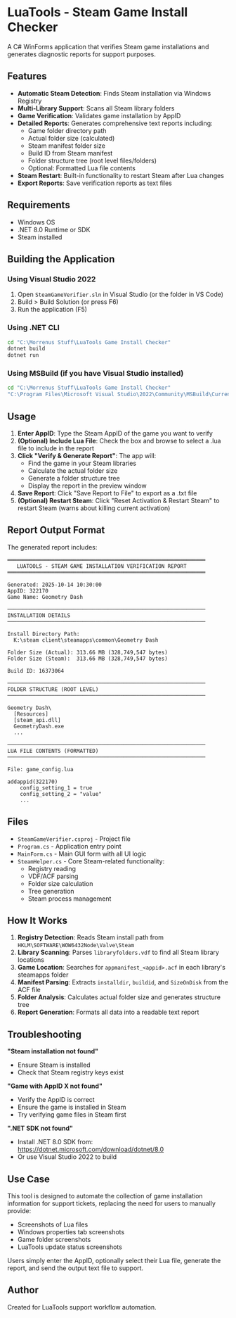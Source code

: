 # LuaTools - Steam Game Install Checker

A C# WinForms application that verifies Steam game installations and generates diagnostic reports for support purposes.

## Features

- **Automatic Steam Detection**: Finds Steam installation via Windows Registry
- **Multi-Library Support**: Scans all Steam library folders
- **Game Verification**: Validates game installation by AppID
- **Detailed Reports**: Generates comprehensive text reports including:
  - Game folder directory path
  - Actual folder size (calculated)
  - Steam manifest folder size
  - Build ID from Steam manifest
  - Folder structure tree (root level files/folders)
  - Optional: Formatted Lua file contents
- **Steam Restart**: Built-in functionality to restart Steam after Lua changes
- **Export Reports**: Save verification reports as text files

## Requirements

- Windows OS
- .NET 8.0 Runtime or SDK
- Steam installed

## Building the Application

### Using Visual Studio 2022
1. Open `SteamGameVerifier.sln` in Visual Studio (or the folder in VS Code)
2. Build > Build Solution (or press F6)
3. Run the application (F5)

### Using .NET CLI
```bash
cd "C:\Morrenus Stuff\LuaTools Game Install Checker"
dotnet build
dotnet run
```

### Using MSBuild (if you have Visual Studio installed)
```bash
cd "C:\Morrenus Stuff\LuaTools Game Install Checker"
"C:\Program Files\Microsoft Visual Studio\2022\Community\MSBuild\Current\Bin\MSBuild.exe" SteamGameVerifier.csproj
```

## Usage

1. **Enter AppID**: Type the Steam AppID of the game you want to verify
2. **(Optional) Include Lua File**: Check the box and browse to select a .lua file to include in the report
3. **Click "Verify & Generate Report"**: The app will:
   - Find the game in your Steam libraries
   - Calculate the actual folder size
   - Generate a folder structure tree
   - Display the report in the preview window
4. **Save Report**: Click "Save Report to File" to export as a .txt file
5. **(Optional) Restart Steam**: Click "Reset Activation & Restart Steam" to restart Steam (warns about killing current activation)

## Report Output Format

The generated report includes:

```
═══════════════════════════════════════════════════════════════
   LUATOOLS - STEAM GAME INSTALLATION VERIFICATION REPORT
═══════════════════════════════════════════════════════════════

Generated: 2025-10-14 10:30:00
AppID: 322170
Game Name: Geometry Dash

───────────────────────────────────────────────────────────────
INSTALLATION DETAILS
───────────────────────────────────────────────────────────────

Install Directory Path:
  K:\steam client\steamapps\common\Geometry Dash

Folder Size (Actual): 313.66 MB (328,749,547 bytes)
Folder Size (Steam):  313.66 MB (328,749,547 bytes)

Build ID: 16373064

───────────────────────────────────────────────────────────────
FOLDER STRUCTURE (ROOT LEVEL)
───────────────────────────────────────────────────────────────

Geometry Dash\
  [Resources]
  [steam_api.dll]
  GeometryDash.exe
  ...

───────────────────────────────────────────────────────────────
LUA FILE CONTENTS (FORMATTED)
───────────────────────────────────────────────────────────────

File: game_config.lua

addappid(322170)
    config_setting_1 = true
    config_setting_2 = "value"
    ...
```

## Files

- `SteamGameVerifier.csproj` - Project file
- `Program.cs` - Application entry point
- `MainForm.cs` - Main GUI form with all UI logic
- `SteamHelper.cs` - Core Steam-related functionality:
  - Registry reading
  - VDF/ACF parsing
  - Folder size calculation
  - Tree generation
  - Steam process management

## How It Works

1. **Registry Detection**: Reads Steam install path from `HKLM\SOFTWARE\WOW6432Node\Valve\Steam`
2. **Library Scanning**: Parses `libraryfolders.vdf` to find all Steam library locations
3. **Game Location**: Searches for `appmanifest_<appid>.acf` in each library's steamapps folder
4. **Manifest Parsing**: Extracts `installdir`, `buildid`, and `SizeOnDisk` from the ACF file
5. **Folder Analysis**: Calculates actual folder size and generates structure tree
6. **Report Generation**: Formats all data into a readable text report

## Troubleshooting

**"Steam installation not found"**
- Ensure Steam is installed
- Check that Steam registry keys exist

**"Game with AppID X not found"**
- Verify the AppID is correct
- Ensure the game is installed in Steam
- Try verifying game files in Steam first

**".NET SDK not found"**
- Install .NET 8.0 SDK from: https://dotnet.microsoft.com/download/dotnet/8.0
- Or use Visual Studio 2022 to build

## Use Case

This tool is designed to automate the collection of game installation information for support tickets, replacing the need for users to manually provide:
- Screenshots of Lua files
- Windows properties tab screenshots
- Game folder screenshots
- LuaTools update status screenshots

Users simply enter the AppID, optionally select their Lua file, generate the report, and send the output text file to support.

## Author

Created for LuaTools support workflow automation.
